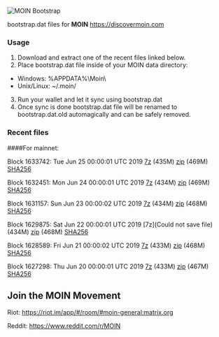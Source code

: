 ![MOIN Bootstrap](https://i.imgur.com/KjM1jMp.jpg)

bootstrap.dat files for **MOIN** https://discovermoin.com

### Usage

1. Download and extract one of the recent files linked below.
2. Place bootstrap.dat file inside of your MOIN data directory:
 - Windows: %APPDATA%\Moin\
 - Unix/Linux: ~/.moin/
3. Run your wallet and let it sync using bootstrap.dat
4. Once sync is done bootstrap.dat file will be renamed to bootstrap.dat.old automagically and can be safely removed.


### Recent files

####For mainnet:

Block 1633742: Tue Jun 25 00:00:01 UTC 2019 [7z](https://transfer.sh/iySyK/bootstrap.dat.20190625.7z) (435M) [zip](https://transfer.sh/ygUac/bootstrap.dat.20190625.zip) (469M) [SHA256](https://transfer.sh/J0SdF/sha256.txt)

Block 1632451: Mon Jun 24 00:00:01 UTC 2019 [7z](https://transfer.sh/kwBb4/bootstrap.dat.20190624.7z) (434M) [zip](https://transfer.sh/5qKvY/bootstrap.dat.20190624.zip) (469M) [SHA256](https://transfer.sh/gEIr2/sha256.txt)

Block 1631157: Sun Jun 23 00:00:02 UTC 2019 [7z](https://transfer.sh/ZsO5g/bootstrap.dat.20190623.7z) (434M) [zip](https://transfer.sh/CUHau/bootstrap.dat.20190623.zip) (468M) [SHA256](https://transfer.sh/pYhlR/sha256.txt)

Block 1629875: Sat Jun 22 00:00:01 UTC 2019 [7z](Could not save file) (434M) [zip]() (468M) [SHA256]()

Block 1628589: Fri Jun 21 00:00:02 UTC 2019 [7z](https://transfer.sh/HOuzh/bootstrap.dat.20190621.7z) (433M) [zip](https://transfer.sh/2fFii/bootstrap.dat.20190621.zip) (468M) [SHA256](https://transfer.sh/P2sXl/sha256.txt)

Block 1627298: Thu Jun 20 00:00:01 UTC 2019 [7z]() (433M) [zip]() (467M) [SHA256]()

## Join the MOIN Movement

Riot: https://riot.im/app/#/room/#moin-general:matrix.org

Reddit: https://www.reddit.com/r/MOIN
